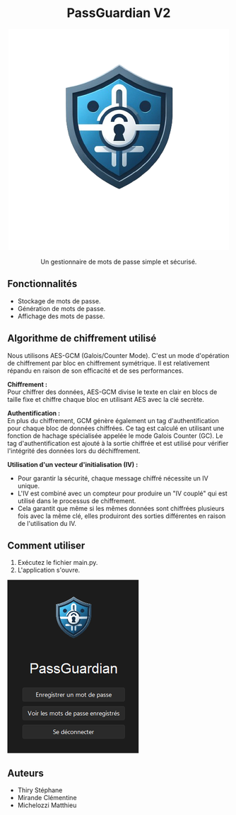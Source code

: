 <div align="center">

# PassGuardian V2

![alt text](./assets/logo_passguardian.png)

Un gestionnaire de mots de passe simple et sécurisé.

</div>


## Fonctionnalités

- Stockage de mots de passe.
- Génération de mots de passe.
- Affichage des mots de passe.

## Algorithme de chiffrement utilisé

Nous utilisons AES-GCM (Galois/Counter Mode). C'est un mode d'opération de chiffrement par bloc en chiffrement symétrique. Il est relativement répandu en raison de son efficacité et de ses performances. 

**Chiffrement :**  
Pour chiffrer des données, AES-GCM divise le texte en clair en blocs de taille fixe et chiffre chaque bloc en utilisant AES avec la clé secrète.

**Authentification :**  
En plus du chiffrement, GCM génère également un tag d'authentification pour chaque bloc de données chiffrées. Ce tag est calculé en utilisant une fonction de hachage spécialisée appelée le mode Galois Counter (GC). Le tag d'authentification est ajouté à la sortie chiffrée et est utilisé pour vérifier l'intégrité des données lors du déchiffrement.

**Utilisation d'un vecteur d'initialisation (IV) :**  
- Pour garantir la sécurité, chaque message chiffré nécessite un IV unique.
- L'IV est combiné avec un compteur pour produire un "IV couplé" qui est utilisé dans le processus de chiffrement.
- Cela garantit que même si les mêmes données sont chiffrées plusieurs fois avec la même clé, elles produiront des sorties différentes en raison de l'utilisation du IV.




## Comment utiliser

1. Exécutez le fichier main.py.
2. L'application s'ouvre.

![alt text](./assets/page_accueil.png)


## Auteurs

- Thiry Stéphane
- Mirande Clémentine
- Michelozzi Matthieu
